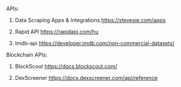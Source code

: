 APIs:

1) Data Scraping Apps & Integrations
https://stevesie.com/apps

2) Rapid API
https://rapidapi.com/hu

4) Imdb-api
https://developer.imdb.com/non-commercial-datasets/

Blockchain APIs:

1) BlockScout
https://docs.blockscout.com/

2) DexScreener
https://docs.dexscreener.com/api/reference
